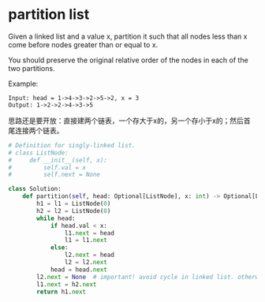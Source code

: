 # partition list

Given a linked list and a value x, partition it such that all nodes less than x come before nodes greater than or equal to x.

You should preserve the original relative order of the nodes in each of the two partitions.

Example:
```
Input: head = 1->4->3->2->5->2, x = 3
Output: 1->2->2->4->3->5
```

思路还是要开放：直接建两个链表，一个存大于x的，另一个存小于x的；然后首尾连接两个链表。

```Python
# Definition for singly-linked list.
# class ListNode:
#     def __init__(self, x):
#         self.val = x
#         self.next = None

class Solution:
    def partition(self, head: Optional[ListNode], x: int) -> Optional[ListNode]:
        h1 = l1 = ListNode(0)
        h2 = l2 = ListNode(0)
        while head:
            if head.val < x:
                l1.next = head
                l1 = l1.next
            else:
                l2.next = head
                l2 = l2.next
            head = head.next
        l2.next = None  # important! avoid cycle in linked list. otherwise u will get TLE.
        l1.next = h2.next
        return h1.next
```
